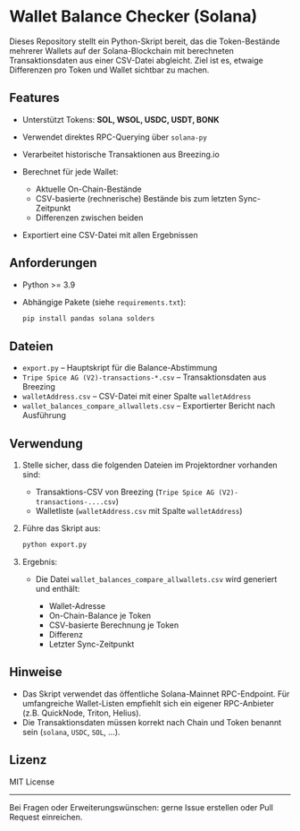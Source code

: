 # Wallet Balance Checker (Solana)

Dieses Repository stellt ein Python-Skript bereit, das die Token-Bestände mehrerer Wallets auf der Solana-Blockchain mit berechneten Transaktionsdaten aus einer CSV-Datei abgleicht. Ziel ist es, etwaige Differenzen pro Token und Wallet sichtbar zu machen.

## Features

* Unterstützt Tokens: **SOL, WSOL, USDC, USDT, BONK**
* Verwendet direktes RPC-Querying über `solana-py`
* Verarbeitet historische Transaktionen aus Breezing.io
* Berechnet für jede Wallet:

  * Aktuelle On-Chain-Bestände
  * CSV-basierte (rechnerische) Bestände bis zum letzten Sync-Zeitpunkt
  * Differenzen zwischen beiden
* Exportiert eine CSV-Datei mit allen Ergebnissen

## Anforderungen

* Python >= 3.9
* Abhängige Pakete (siehe `requirements.txt`):

  ```bash
  pip install pandas solana solders
  ```

## Dateien

* `export.py` – Hauptskript für die Balance-Abstimmung
* `Tripe Spice AG (V2)-transactions-*.csv` – Transaktionsdaten aus Breezing
* `walletAddress.csv` – CSV-Datei mit einer Spalte `walletAddress`
* `wallet_balances_compare_allwallets.csv` – Exportierter Bericht nach Ausführung

## Verwendung

1. Stelle sicher, dass die folgenden Dateien im Projektordner vorhanden sind:

   * Transaktions-CSV von Breezing (`Tripe Spice AG (V2)-transactions-....csv`)
   * Walletliste (`walletAddress.csv` mit Spalte `walletAddress`)

2. Führe das Skript aus:

   ```bash
   python export.py
   ```

3. Ergebnis:

   * Die Datei `wallet_balances_compare_allwallets.csv` wird generiert und enthält:

     * Wallet-Adresse
     * On-Chain-Balance je Token
     * CSV-basierte Berechnung je Token
     * Differenz
     * Letzter Sync-Zeitpunkt

## Hinweise

* Das Skript verwendet das öffentliche Solana-Mainnet RPC-Endpoint. Für umfangreiche Wallet-Listen empfiehlt sich ein eigener RPC-Anbieter (z.B. QuickNode, Triton, Helius).
* Die Transaktionsdaten müssen korrekt nach Chain und Token benannt sein (`solana`, `USDC`, `SOL`, ...).

## Lizenz

MIT License

---

Bei Fragen oder Erweiterungswünschen: gerne Issue erstellen oder Pull Request einreichen.
